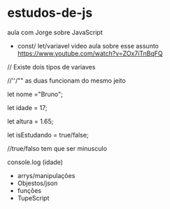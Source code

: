 # estudos-de-js
aula com Jorge sobre JavaScript
- const/ let/variavel
video aula sobre esse assunto https://www.youtube.com/watch?v=ZOx7iTnBqFQ

// Existe dois tipos de variaves 

//''/"" as duas funcionam do mesmo jeito

let nome ="Bruno";

let idade = 17;

let altura = 1.65;

let isEstudando = true/false;

//true/falso tem que ser minusculo


console.log (idade)

- arrys/manipulações
- Objestos/json
- funções
- TupeScript
